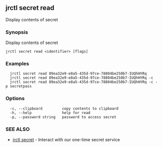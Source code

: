 ## jrctl secret read

Display contents of secret

### Synopsis

Display contents of secret

```
jrctl secret read <identifier> [flags]
```

### Examples

```
  jrctl secret read 89ea32e9-e8a5-435d-97ce-78804be250b7-IUQhHYRq
  jrctl secret read 89ea32e9-e8a5-435d-97ce-78804be250b7-IUQhHYRq -c
  jrctl secret read 89ea32e9-e8a5-435d-97ce-78804be250b7-IUQhHYRq -c -p secretpass
```

### Options

```
  -c, --clipboard         copy contents to clipboard
  -h, --help              help for read
  -p, --password string   password to access secret
```

### SEE ALSO

* [jrctl secret](jrctl_secret.md)	 - Interact with our one-time secret service

